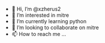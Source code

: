- 👋 Hi, I’m @xzherus2
- 👀 I’m interested in mitre
- 🌱 I’m currently learning python
- 💞️ I’m looking to collaborate on mitre
- 📫 How to reach me ...

<!---
xzherus2/xzherus2 is a ✨ special ✨ repository because its `README.md` (this file) appears on your GitHub profile.
You can click the Preview link to take a look at your changes.
--->
